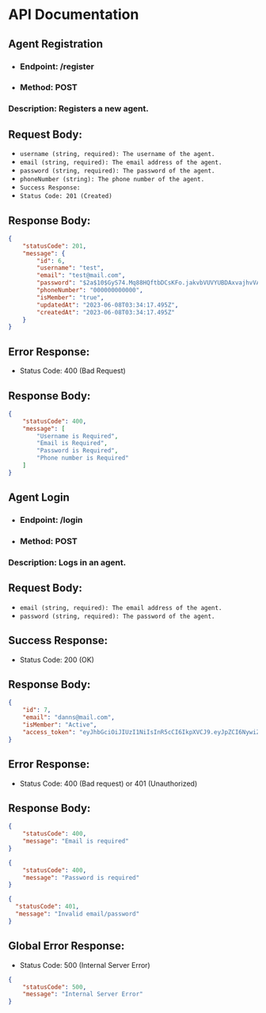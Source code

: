 # API Documentation
## Agent Registration
- ### Endpoint: /register
- ### Method: POST
### Description: Registers a new agent.
## Request Body:
- `username (string, required): The username of the agent.`
- `email (string, required): The email address of the agent.`
- `password (string, required): The password of the agent.`
- `phoneNumber (string): The phone number of the agent.`
- `Success Response:`
- `Status Code: 201 (Created)`
## Response Body:
```json
{
    "statusCode": 201,
    "message": {
        "id": 6,
        "username": "test",
        "email": "test@mail.com",
        "password": "$2a$10$GyS74.Mq88HQftbDCsKFo.jakvbVUVYUBDAxvajhvVAuiycvK",
        "phoneNumber": "000000000000",
        "isMember": "true",
        "updatedAt": "2023-06-08T03:34:17.495Z",
        "createdAt": "2023-06-08T03:34:17.495Z"
    }
}
```
## Error Response:
- Status Code: 400 (Bad Request)
## Response Body:
```json
{
    "statusCode": 400,
    "message": [
        "Username is Required",
        "Email is Required",
        "Password is Required",
        "Phone number is Required"
    ]
}
```
## Agent Login
- ### Endpoint: /login
- ### Method: POST
### Description: Logs in an agent.
## Request Body:
- `email (string, required): The email address of the agent.`
- `password (string, required): The password of the agent.`
## Success Response:
- Status Code: 200 (OK)
## Response Body:
```json
{
    "id": 7,
    "email": "danns@mail.com",
    "isMember": "Active",
    "access_token": "eyJhbGciOiJIUzI1NiIsInR5cCI6IkpXVCJ9.eyJpZCI6NywiZW1haWwiOiJkYW5uc0BtYWlsLmNvbSIsImlhdCI6MTY4NjE5NTk5MH0.SgaXAzVM0htUpgGUJi5WzJfR3r_m7i0DbKWIz9MCcrU"
}
```
## Error Response:
- Status Code: 400 (Bad request) or 401 (Unauthorized) 
## Response Body:
```json
{
    "statusCode": 400,
    "message": "Email is required"
}
```
```json
{
    "statusCode": 400,
    "message": "Password is required"
}
```
```json
{
  "statusCode": 401,
  "message": "Invalid email/password"
}
```

## Global Error Response: 
- Status Code: 500 (Internal Server Error)
```json
{
    "statusCode": 500,
    "message": "Internal Server Error"
}